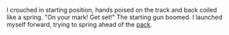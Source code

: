 I crouched in starting position, hands poised on the track and back coiled like a spring. "On your mark! Get set!" The starting gun boomed. I launched myself forward, trying to spring ahead of the [pack](./then_go_here.md).
